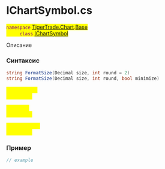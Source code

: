 
# IChartSymbol.cs
<mark style="color:purple;">`namespace` [TigerTrade.Chart](../../../../TigerTrade.Chart.md).[Base](../../../../TigerTrade.Chart/Base.md)  
&nbsp;&nbsp;&nbsp;&nbsp;&nbsp;&nbsp;&nbsp;&nbsp;&nbsp;`class` [IChartSymbol](../../IChartSymbol.cs.md)

Описание

### Синтаксис
```csharp
string FormatSize(Decimal size, int round = 2)
string FormatSize(Decimal size, int round, bool minimize)
```
<mark style="color:yellow;">`size` *`Decimal`*  
 *Описание*  
  
<mark style="color:yellow;">`round` *`int`*  
 *Описание*  
  
<mark style="color:yellow;">`minimize` *`bool`*  
 *Описание*  
  


### Пример  
```csharp
// example
```
                    
                    